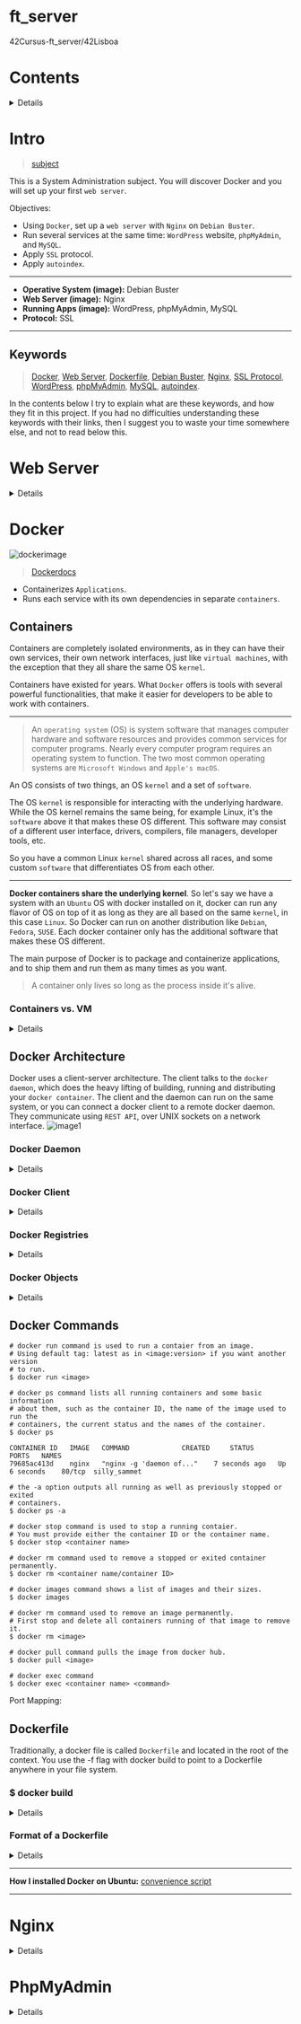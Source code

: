 # ft_server
  42Cursus-ft_server/42Lisboa

# Contents
 <details>

 1. [Intro](https://github.com/mlanca-c/ft_server#Intro)
	* [Keywords](https://github.com/mlanca-c/ft_server#Keywords)
 2. [Web Server](https://github.com/mlanca-c/ft_server#Web-Server)
 3. [Docker](https://github.com/mlanca-c/ft_server#Docker)
    * [Containers](https://github.com/mlanca-c/ft_server#Containers)
    * [Docker Architecture](https://github.com/mlanca-c/ft_server#Docker-Architecture)
    * [Docker Commands](https://github.com/mlanca-c/ft_server#Docker-Commands)
    * [Dockerfile](https://github.com/mlanca-c/ft_server#Dockerfile)
 4. [Nginx](https://github.com/mlanca-c/ft_server#Nginx)
 5. [PhpMyAdmin](https://github.com/mlanca-c/ft_server#PhpMyAdmin)
 4. [Debian Buster](https://github.com/mlanca-c/ft_server#Debian-Buster)

 </details>
 
# Intro
 > [subject](subject.pdf)

 This is a System Administration subject. You will discover Docker and you will set up your first ```web server```.

 Objectives:
 * Using ```Docker```, set up a ```web server``` with ```Nginx``` on ```Debian Buster```.
 * Run several services at the same time: ```WordPress``` website, ```phpMyAdmin```, and ```MySQL```.
 * Apply ```SSL``` protocol.
 * Apply ```autoindex```.

 -----------------------

 * **Operative System (image):** Debian Buster 
 * **Web Server (image):** Nginx
 * **Running Apps (image):** WordPress, phpMyAdmin, MySQL
 * **Protocol:** SSL

 -----------------------

## Keywords
 > [Docker](https://docs.docker.com/get-started/overview/), [Web Server](https://developer.mozilla.org/en-US/docs/Learn/Common_questions/What_is_a_web_server), [Dockerfile](https://docs.docker.com/engine/reference/builder/), [Debian Buster](https://www.debian.org/doc/), [Nginx](https://nginx.org/en/docs/), [SSL Protocol](https://www.csoonline.com/article/3246212/what-is-ssl-tls-and-how-this-encryption-protocol-works.html), [WordPress](https://codex.wordpress.org/Main_Page), [phpMyAdmin](https://www.phpmyadmin.net/docs/), [MySQL](https://dev.mysql.com/doc/), [autoindex]().

 In the contents below I try to explain what are these keywords, and how they fit in this project. If you had no difficulties understanding these keywords with their links, then I suggest you to waste your time somewhere else, and not to read below this.

# Web Server
 <details>

 >  ```Web Server``` is computer software and underlying hardware that accepts requests via ```HTTP``` (Hypertext Transfer Protocol), the network protocol created to distribute web pages, or its secure variant ```HTTPS``` (Hypertext Transfer Protocol Secure).

 To fetch a webpage, your browser sends a request to the web server, which searches for the requested file in its own ```storage space```. Upon finding the file, the server reads it, processes it as-needed, and sends it to the browser.

 ![web_server](http://www.clipartbest.com/cliparts/9c4/LnM/9c4LnMzgi.png)
 
 As its name implies, ```HTTP``` specifies how to transfer hypertext (linked web documents) between two computers.
 * Only clients can make HTTP requests, and then only to servers. Servers can only respond to a client's HTTP request.
 * When requesting a file via HTTP, clients must provide the file's URL.
 * The web server must answer every HTTP request, at least with an error message.

 **On a web server, the HTTP server is responsible for processing and answering incoming requests.**

 For this project, our Web server will be Nginx, which is a HTTP server.

 </details>

# Docker
 ![dockerimage](https://www.docker.com/sites/default/files/social/docker_facebook_share.png) 
 > [Dockerdocs](https://docs.docker.com/get-started/overview/)

 * Containerizes ```Applications```.
 * Runs each service with its own dependencies in separate ```containers```.

## Containers
 Containers are completely isolated environments, as in they can have their own services, their own network interfaces, just like ```virtual machines```, with the exception that they all share the same OS ```kernel```. 

 Containers have existed for years. What ```Docker``` offers is tools with several powerful functionalities, that make it easier for developers to be able to work with containers.

 -----------------------
 > An ```operating system``` (OS) is system software that manages computer hardware and software resources and provides common services for computer programs. Nearly every computer program requires an operating system to function. The two most common operating systems are ```Microsoft Windows``` and ```Apple's macOS```.

 An OS consists of two things, an OS ```kernel``` and a set of ```software```.

 The OS ```kernel``` is responsible for interacting with the underlying hardware. While the OS kernel remains the same being, for example Linux, it's the ```software``` above it that makes these OS different. This software may consist of a different user interface, drivers, compilers, file managers, developer tools, etc.

 So you have a common Linux ```kernel``` shared across all races, and some custom ```software``` that differentiates OS from each other.

 -----------------------
 **Docker containers share the underlying kernel**. So let's say we have a system with an ```Ubuntu``` OS with docker installed on it, docker can run any flavor of OS on top of it as long as they are all based on the same ```kernel```, in this case ```Linux```. So Docker can run on another distribution like ```Debian```, ```Fedora```, ```SUSE```. Each docker container only has the additional software that makes these OS different.

 The main purpose of Docker is to package and containerize applications, and to ship them and run them as many times as you want.

 > A container only lives so long as the process inside it's alive.

### Containers vs. VM

 <details>

 |Virtual Machines	|Containers		|
 |:----------------:|:-------------:|
 |Designed by running software on top of physical servers to emulate a particular hardware system. A hypervisor, or a virtual machine monitor, is software, firmware, or hardware that creates and runs VMs. It’s what sits between the hardware and the virtual machine and is necessary to virtualize the server. Within each virtual machine runs a unique guest operating system. VMs with different operating systems can run on the same physical server — a UNIX VM can sit alongside a Linux VM, and so on. Each VM has its own binaries, libraries, and applications that it services, and the VM may be many gigabytes in size. Virtual machines and containers differ in several ways, but the primary difference is that containers provide a way to virtualize an OS so that multiple workloads can run on a single OS instance. With VMs, the hardware is being virtualized to run multiple OS instances. Containers’ speed, agility, and portability make them yet another tool to help streamline software development.|Containers sit on top of a physical server and its host OS — for example, Linux or Windows. Each container shares the host OS kernel and, usually, the binaries and libraries, too. Shared components are read-only. Containers are thus exceptionally “light”—they are only megabytes in size and take just seconds to start, versus gigabytes and minutes for a VM.|

 ![image2](https://s7280.pcdn.co/wp-content/uploads/2018/08/containers-vs-virtual-machines-1024x522.png)

 </details>

## Docker Architecture
 Docker uses a client-server architecture. The client talks to the ```docker daemon```, which does the heavy lifting of building, running and distributing your ```docker container```.
 The client and the daemon can run on the same system, or you can connect a docker client to a remote docker daemon.
 They communicate using ```REST API```, over UNIX sockets on a network interface.
 ![image1](https://docs.docker.com/engine/images/architecture.svg)
### Docker Daemon

 <details>

 The Docker Daemon ```(dockerd)``` listens for docker API requests and manages docker objects such as ```images```, ```containers```, ```networks```, and ```volumes```.
 A daemon can also communicate with other daemons to manage Docker services.

 </details>

### Docker Client

 <details>

 The Docker Client ```(docker)``` is the primary way that many docker users interact with docker.
 When you use commands such as ```docker run```, the client sends these commands to dockerd, which caries them out.
 The docker comand uses the Docker API.

 </details>

### Docker Registries

 <details>

 A Docker registry stores Docker images. Docker Hub is a public registry that anyone can use, and Docker is configured to look for images on Docker Hub by default. You can even run your own private registry.
 When you use the ```docker pull``` or ```docker run``` commands, the required images are pulled from your configured registry. When you use ```docker push``` command, your image is pushed to your configured registry.

 </details>

### Docker Objects

 <details>

 When you use Docker, you are creating and using images, containers, networks, volumes, plugins, and other objects. This section is a brief overview of some of those objects.
 |Objects		|Description|
 |:------------:|:---------:|
 |Images		|An image is a read-only template with instructions for creating a Docker container. You might create your own images or you might only use those created by others and published in a ```registry```. To build your own image, you create a ```Dockerfile``` with a simple syntax for defining the steps needed to create the ```image``` and run it. Each instruction in a Dockerfile creates a layer in the image.|
 |Containers	|A container is a runnable instance of an ```image```. You can create, start, stop, move, or delete a container using the Docker API or CLI. You can connect a container to one or more networks, attach storage to it, or even create a new ```image``` based on its current state. A container is defined by its image as well as any configuration options you provide to it when you create or start it.|

 > An ```image``` is a package or a template. It s used to create one or more ```containers```, **containers are running instances of images** that are isolates and have theis own environments and set of processes.

 </details>

## Docker Commands
 ```
 # docker run command is used to run a contaier from an image. 
 # Using default tag: latest as in <image:version> if you want another version 
 # to run.
 $ docker run <image>		
 
 # docker ps command lists all running containers and some basic information 
 # about them, such as the container ID, the name of the image used to run the 
 # containers, the current status and the names of the container.
 $ docker ps

 CONTAINER ID	IMAGE	COMMAND				CREATED		STATUS		PORTS	NAMES
 79685ac413d	nginx	"nginx -g 'daemon of..."	7 seconds ago	Up 6 seconds	80/tcp	silly_sammet
 
 # the -a option outputs all running as well as previously stopped or exited 
 # containers.
 $ docker ps -a	

 # docker stop command is used to stop a running contaier. 
 # You must provide either the container ID or the container name.
 $ docker stop <container name>

 # docker rm command used to remove a stopped or exited container permanently.
 $ docker rm <container name/container ID>

 # docker images command shows a list of images and their sizes.
 $ docker images

 # docker rm command used to remove an image permanently.
 # First stop and delete all containers running of that image to remove it.
 $ docker rm <image>	

 # docker pull command pulls the image from docker hub.
 $ docker pull <image>

 # docker exec command
 $ docker exec <container name> <command>	

 ```

 Port Mapping:
 

## Dockerfile

 Traditionally, a docker file is called ```Dockerfile``` and located in the root of the context. You use the -f flag with docker build to point to a Dockerfile anywhere in your file system.

### $ docker build

 <details>

 The docker build command builds an image from a ```Dockerfile``` and a context. The build’s context is the set of files at a specified location ```PATH``` or ```URL```. The ```PATH``` is a directory on your local filesystem. The ```URL``` is a Git repository location.
 ```
 $ docker build .
 
 Sending build context to Docker daemon 6.51 MB
 ...
 ```
 This example shows a build command that uses the current directory as context. The building is run by the Docker daemon, not by the CLI. The first thing a build process does is send the entire context (recursively) to the daemon. In most cases, it’s best to start with an empty directory as context and keep your Dockerfile in that directory. Add only the files needed for building the Dockerfile. 

 The Docker daemon runs the instructions in the Dockerfile one-by-one, committing the result of each instruction to a new image if necessary, before finally outputting the ID of your new image. The Docker daemon will automatically clean up the context you sent.

 </details>

### Format of a Dockerfile

 <details>
 
 ```
 # Comment
 INSTRUCTION arguments
 ```
 The instruction is not case-sensitive. However, convention is for them to be UPPERCASE to distinguish them from arguments more easily.

 Docker runs instructions in a Dockerfile in order. A Dockerfile must begin with a ```FROM``` instruction.The FROM instruction specifies the ```Parent Image``` from which you are building. FROM may only be preceded by one or more ```ARG``` instructions, which declare arguments that are used in ```FROM``` lines in the Dockerfile.

 > Parent Image: An image’s parent image is the image designated in the ```FROM``` directive in the image’s Dockerfile. All subsequent commands are based on this parent image. A Dockerfile with the ```FROM scratch``` directive uses no parent image, and creates a base image.

 > ARG: The ARG instruction defines a variable that users can pass at build-time to the builder with the ```docker build``` command using the ```--build-arg <varname>=<value>``` flag. A Dockerfile may include one or more ARG instructions.

 </details>

 -----------------------

 **How I installed Docker on Ubuntu:** [convenience script](https://docs.docker.com/engine/install/ubuntu/#install-using-the-convenience-script)

 -----------------------

# Nginx

 <details>

 ![nginx_image](https://external-content.duckduckgo.com/iu/?u=http%3A%2F%2Fwww.mimastech.com%2Fwp-content%2Fuploads%2F2016%2F12%2Fnginx_webserver_logo.png&f=1&nofb=1)

 Nginx is an open source ```web server```, that can also function as a ```proxy``` server for email (IMAP, POP3, and SMTP) and a ```reverse proxy``` and load balancer for HTTP, TCP, and UDP servers.

 -----------------------

 > [Proxy](https://airtame.com/blog/what-is-proxy/): gateway between you and the internet. It separates users from websites, secures data and betters network performance.

 -----------------------

 You can create an Nginx instance in a Docker container using the NGINX Open Source image from the Docker Hub.

 docker pull will pull nginx image from docker hub.
 ```Vim
 $ docker pull nginx
 ```

 Checking to see if pull was succesfull
 ```Vim
 $ docker images

 REPOSITORY   TAG       IMAGE ID       CREATED        SIZE
 nginx        latest    62d49f9bab67   16 hours ago   133MB
 ```

 Run a command in a new container. The docker run command first creates a writeable container layer over the specified image - in this case Nginx - and then starts it using the specified command.
 ```Vim
 $ docker run nginx
 ```

 Then if I open a new tab, while docker run command is still running I can see that the container is still running as well.
 ```Vim
 $ docker ps

 CONTAINER ID   IMAGE     COMMAND                  CREATED          STATUS          PORTS     NAMES
 21d35338e000   nginx     "/docker-entrypoint.…"   17 seconds ago   Up 16 seconds   80/tcp    agitated_edison
 ```

 After stopping the run command on the first tab (ctrl + c) the container is inactive. To check if there are any containers open, use docker ps.
 ```Vim
 $ docker ps


 ```
 
 To see closed containers, use docker ps -a
 ```Vim
 docker ps -a

 CONTAINER ID   IMAGE     COMMAND                  CREATED          STATUS                     PORTS     NAMES
 21d35338e000   nginx     "/docker-entrypoint.…"   10 minutes ago   Exited (0) 9 minutes ago             agitated_edison

 ```

 ```Vim
 docker run -p 1234:80 nginx
 ```

 [localhost:1234](http://localhost:1234)


 </details>

# PhpMyAdmin

 <details>

 ![phpmyadmin](https://external-content.duckduckgo.com/iu/?u=https%3A%2F%2Fupload.wikimedia.org%2Fwikipedia%2Fde%2Fthumb%2Fe%2Fef%2FPhpMyAdmin-Logo.svg%2F1920px-PhpMyAdmin-Logo.svg.png&f=1&nofb=1)

 ```PhpMyAdmin``` is a free software tool written in ```PHP``` that is intended to handle the administration of a ```MySQL``` or MariaDB database server. You can use phpMyAdmin to perform most administration tasks, including creating a database, running queries, and adding user accounts.

 > [PHP](https://www.php.net/manual/en/index.php): PHP (Hypertext Preprocessor) is a widely-used open source general-purpose **scripting language** that is especially suited for web development and can be embedded into HTML. 

 </details>

 
